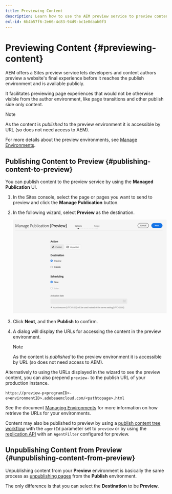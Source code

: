 ```yaml
---
title: Previewing Content
description: Learn how to use the AEM preview service to preview content before going live.
exl-id: 6b4b57f6-2e66-4c83-94d9-bc1e0daab0f3
---
```


# Previewing Content {#previewing-content}

AEM offers a Sites preview service lets developers and content authors preview a website's final experience before it reaches the publish environment and is available publicly.

It facilitates previewing page experiences that would not be otherwise visible from the author environment, like page transitions and other publish side only content. 

>[!NOTE]
>
>As the content is *published* to the preview environment it is accessible by URL (so does not need access to AEM).

For more details about the preview environments, see [Manage Environments](/help/implementing/cloud-manager/manage-environments.md#access-preview-service).

## Publishing Content to Preview {#publishing-content-to-preview}

You can publish content to the preview service by using the **Managed Publication** UI.

1. In the Sites console, select the page or pages you want to send to preview and click the **Manage Publication** button.
1. In the following wizard, select **Preview** as the destination.

   ![managed publication](/help/sites-cloud/authoring/assets/previewmanagedpublication.png)

1. Click **Next**, and then **Publish** to confirm.

1. A dialog will display the URLs for accessing the content in the preview environment.

   >[!NOTE]
   >
   >As the content is *published* to the preview environment it is accessible by URL (so does not need access to AEM).

Alternatively to using the URLs displayed in the wizard to see the preview content, you can also prepend `preview-` to the publish URL of your production instance. 

```
https://preview-p<programID>-e>environmentID>.adobeaemcloud.com/<pathtopage>.html
```

See the document [Managing Environments](/help/implementing/cloud-manager/manage-environments.md) for more information on how retrieve the URLs for your environments.

Content may also be published to preview by using a [publish content tree workflow](/help/operations/replication.md#publish-content-tree-workflow) with the `agentId` parameter set to `preview` or by using the [replication API](/help/operations/replication.md#replication-api) with an `AgentFilter` configured for preview.

## Unpublishing Content from Preview {#unpublishing-content-from-preview}

Unpublishing content from your **Preview** environment is basically the same process as [unpublishing pages](/help/sites-cloud/authoring/sites-console/publishing-pages.md#unpublishing-pages) from the **Publish** environment. 

The only difference is that you can select the **Destination** to be **Preview**.
